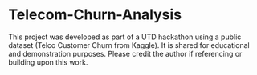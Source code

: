 # Telecom-Churn-Analysis
This project was developed as part of a UTD hackathon using a public dataset (Telco Customer Churn from Kaggle). It is shared for educational and demonstration purposes. Please credit the author if referencing or building upon this work.
